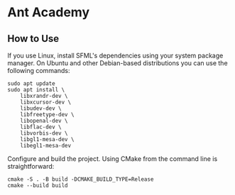 # Ant Academy

## How to Use
If you use Linux, install SFML's dependencies using your system package manager. 
On Ubuntu and other Debian-based distributions you can use the following commands:

```
sudo apt update
sudo apt install \
    libxrandr-dev \
    libxcursor-dev \
    libudev-dev \
    libfreetype-dev \
    libopenal-dev \
    libflac-dev \
    libvorbis-dev \
    libgl1-mesa-dev \
    libegl1-mesa-dev
```

Configure and build the project. 
Using CMake from the command line is straightforward:

```
cmake -S . -B build -DCMAKE_BUILD_TYPE=Release
cmake --build build
```